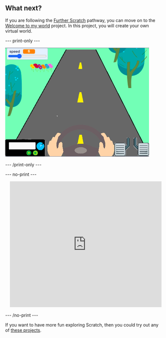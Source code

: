 ## What next?

If you are following the [Further Scratch](https://projects.raspberrypi.org/en/pathways/further-scratch) pathway, you can move on to the [Welcome to my world](https://projects.raspberrypi.org/en/projects/welcome-to-my-world) project. In this project, you will create your own virtual world.

--- print-only ---

![Welcome to my world project](images/world_road.png)

--- /print-only ---

--- no-print ---

<div class="scratch-preview" style="margin-left: 15px;">
  <iframe allowtransparency="true" width="485" height="402" src="https://scratch.mit.edu/projects/embed/548228231/?autostart=false" frameborder="0"></iframe>
</div>

--- /no-print ---

If you want to have more fun exploring Scratch, then you could try out any of [these projects](https://projects.raspberrypi.org/en/projects?software%5B%5D=scratch&curriculum%5B%5D=%201).
